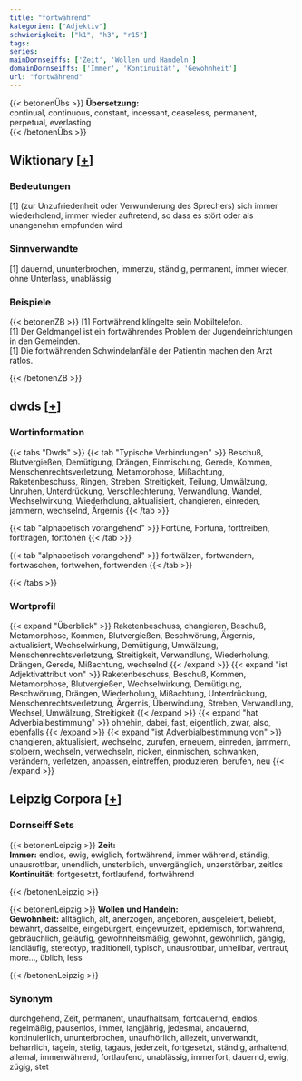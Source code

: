 ```yaml
---
title: "fortwährend"
kategorien: ["Adjektiv"]
schwierigkeit: ["k1", "h3", "r15"]
tags:
series:
mainDornseiffs: ['Zeit', 'Wollen und Handeln']
domainDornseiffs: ['Immer', 'Kontinuität', 'Gewohnheit']
url: "fortwährend"
---
```


{{< betonenÜbs >}}
**Übersetzung:**  
continual, continuous, constant, incessant, ceaseless, permanent, perpetual, everlasting  
{{< /betonenÜbs >}}

## Wiktionary [[+](https://de.wiktionary.org/wiki/fortwährend)]

### Bedeutungen
[1] (zur Unzufriedenheit oder Verwunderung des Sprechers) sich immer wiederholend, immer wieder auftretend, so dass es stört oder als unangenehm empfunden wird  

### Sinnverwandte
[1] dauernd, ununterbrochen, immerzu, ständig, permanent, immer wieder, ohne Unterlass, unablässig  

### Beispiele
{{< betonenZB >}}
[1] Fortwährend klingelte sein Mobiltelefon.  
[1] Der Geldmangel ist ein fortwährendes Problem der Jugendeinrichtungen in den Gemeinden.  
[1] Die fortwährenden Schwindelanfälle der Patientin machen den Arzt ratlos.  

{{< /betonenZB >}}


## dwds [[+](https://www.dwds.de/wb/fortwährend)]

### Wortinformation
{{< tabs "Dwds" >}}
{{< tab "Typische Verbindungen" >}}
Beschuß, Blutvergießen, Demütigung, Drängen, Einmischung, Gerede, Kommen, Menschenrechtsverletzung, Metamorphose, Mißachtung, Raketenbeschuss, Ringen, Streben, Streitigkeit, Teilung, Umwälzung, Unruhen, Unterdrückung, Verschlechterung, Verwandlung, Wandel, Wechselwirkung, Wiederholung, aktualisiert, changieren, einreden, jammern, wechselnd, Ärgernis
{{< /tab >}}

{{< tab "alphabetisch vorangehend" >}}
Fortüne, Fortuna, forttreiben, forttragen, forttönen
{{< /tab >}}

{{< tab "alphabetisch vorangehend" >}}
fortwälzen, fortwandern, fortwaschen, fortwehen, fortwenden
{{< /tab >}}

{{< /tabs >}}

### Wortprofil
{{< expand "Überblick" >}} Raketenbeschuss, changieren, Beschuß, Metamorphose, Kommen, Blutvergießen, Beschwörung, Ärgernis, aktualisiert, Wechselwirkung, Demütigung, Umwälzung, Menschenrechtsverletzung, Streitigkeit, Verwandlung, Wiederholung, Drängen, Gerede, Mißachtung, wechselnd {{< /expand >}}
{{< expand "ist Adjektivattribut von" >}} Raketenbeschuss, Beschuß, Kommen, Metamorphose, Blutvergießen, Wechselwirkung, Demütigung, Beschwörung, Drängen, Wiederholung, Mißachtung, Unterdrückung, Menschenrechtsverletzung, Ärgernis, Überwindung, Streben, Verwandlung, Wechsel, Umwälzung, Streitigkeit {{< /expand >}}
{{< expand "hat Adverbialbestimmung" >}} ohnehin, dabei, fast, eigentlich, zwar, also, ebenfalls {{< /expand >}}
{{< expand "ist Adverbialbestimmung von" >}} changieren, aktualisiert, wechselnd, zurufen, erneuern, einreden, jammern, stolpern, wechseln, verwechseln, nicken, einmischen, schwanken, verändern, verletzen, anpassen, eintreffen, produzieren, berufen, neu {{< /expand >}}

## Leipzig Corpora [[+](https://corpora.uni-leipzig.de/en/res?word=fortwährend&corpusId=deu_newscrawl-public_2018)]

### Dornseiff Sets
{{< betonenLeipzig >}}
**Zeit:**  
**Immer:** endlos, ewig, ewiglich, fortwährend, immer während, ständig, unausrottbar, unendlich, unsterblich, unvergänglich, unzerstörbar, zeitlos  
**Kontinuität:** fortgesetzt, fortlaufend, fortwährend  

{{< /betonenLeipzig >}}


{{< betonenLeipzig >}}
**Wollen und Handeln:**  
**Gewohnheit:** alltäglich, alt, anerzogen, angeboren, ausgeleiert, beliebt, bewährt, dasselbe, eingebürgert, eingewurzelt, epidemisch, fortwährend, gebräuchlich, geläufig, gewohnheitsmäßig, gewohnt, gewöhnlich, gängig, landläufig, stereotyp, traditionell, typisch, unausrottbar, unheilbar, vertraut, more..., üblich, less  

{{< /betonenLeipzig >}}

### Synonym
durchgehend, Zeit, permanent, unaufhaltsam, fortdauernd, endlos, regelmäßig, pausenlos, immer, langjährig, jedesmal, andauernd, kontinuierlich, ununterbrochen, unaufhörlich, allezeit, unverwandt, beharrlich, tagein, stetig, tagaus, jederzeit, fortgesetzt, ständig, anhaltend, allemal, immerwährend, fortlaufend, unablässig, immerfort, dauernd, ewig, zügig, stet

